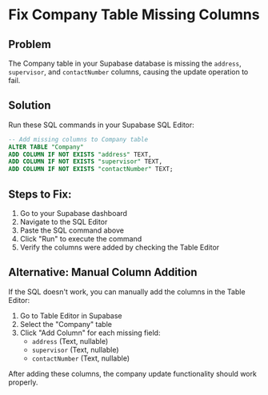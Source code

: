 # Fix Company Table Missing Columns

## Problem
The Company table in your Supabase database is missing the `address`, `supervisor`, and `contactNumber` columns, causing the update operation to fail.

## Solution
Run these SQL commands in your Supabase SQL Editor:

```sql
-- Add missing columns to Company table
ALTER TABLE "Company" 
ADD COLUMN IF NOT EXISTS "address" TEXT,
ADD COLUMN IF NOT EXISTS "supervisor" TEXT,
ADD COLUMN IF NOT EXISTS "contactNumber" TEXT;
```

## Steps to Fix:

1. Go to your Supabase dashboard
2. Navigate to the SQL Editor
3. Paste the SQL command above
4. Click "Run" to execute the command
5. Verify the columns were added by checking the Table Editor

## Alternative: Manual Column Addition
If the SQL doesn't work, you can manually add the columns in the Table Editor:

1. Go to Table Editor in Supabase
2. Select the "Company" table
3. Click "Add Column" for each missing field:
   - `address` (Text, nullable)
   - `supervisor` (Text, nullable) 
   - `contactNumber` (Text, nullable)

After adding these columns, the company update functionality should work properly.
